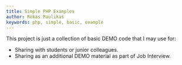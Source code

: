 ```yaml
---
title: Simple PHP Examples
author: Rokas Paulikas
keywords: php, simple, basic, example
---
```


This project is just a collection of basic DEMO code that I may use for:

* Sharing with students or junior colleagues.
* Sharing as an additional DEMO material as part of Job Interview.
